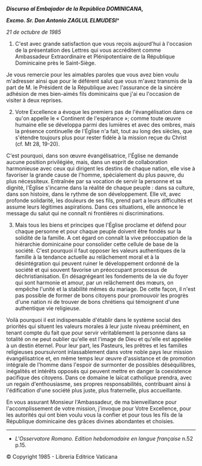 ***Discurso al Embajador de la República DOMINICANA,***

***Excmo. Sr. Don Antonio ZAGLUL ELMUDESI****

*21 de octubre de 1985*

1. C'est avec grande satisfaction que vous reçois aujourd'hui à l'occasion de la présentation des Lettres qui vous accréditent comme Ambassadeur Extraordinaire et Plénipotentiaire de la République Dominicaine près le Saint-Siège.

Je vous remercie pour les aimables paroles que vous avez bien voulu m'adresser ainsi que pour le déférent salut que vous m'avez transmis de la part de M. le Président de la République avec l'assurance de la sincère adhésion de mes bien-aimés fils dominicains que j'ai eu l'occasion de visiter à deux reprises.

2. Votre Excellence a évoque les premiers pas de l'évangélisation dans ce qu'on appelle le « Continent de l'espérance »; comme toute œuvre humaine elle se développa parmi des lumières et avec des ombres, mais la présence continuelle de l'Église n'a fait, tout au long des siècles, que s'étendre toujours plus pour rester fidèle à la mission reçue du Christ (cf. Mt 28, 19-20).

C'est pourquoi, dans son œuvre évangélisatrice, l'Église ne demande aucune position privilégiée, mais, dans un esprit de collaboration harmonieuse avec ceux qui dirigent les destins de chaque nation, elle vise à favoriser la grande cause de l'homme, spécialement du plus pauvre, du plus nécessiteux. Entraînée par sa vocation de servir la personne et sa dignité, l'Église s'incarne dans la réalité de chaque peuple : dans sa culture, dans son histoire, dans le rythme de son développement. Elle vit, avec profonde solidarité, les douleurs de ses fils, prend part a leurs difficultés et assume leurs légitimes aspirations. Dans ces situations, elle annonce le message du salut qui ne connaît ni frontières ni discriminations.

3. Mais tous les biens et principes que l'Église proclame et défend pour chaque personne et pour chaque peuple doivent être fondés sur la solidité de la famille. A cet égard on connaît la vive préoccupation de la hiérarchie dominicaine pour consolider cette cellule de base de la société. C'est pourquoi il faut opposer les valeurs authentiques de la famille à la tendance actuelle au relâchement moral et à la désintégration qui peuvent ruiner le développement ordonné de la société et qui souvent favorise un préoccupant processus de déchristianisation. En désagrégeant les fondements de la vie du foyer qui sont harmonie et amour, par un relâchement des mœurs, on empêche l'unité et la stabilité mêmes du mariage. De cette façon, il n'est pas possible de former de bons citoyens pour promouvoir les progrès d'une nation ni de trouver de bons chrétiens qui témoignent d'une authentique vie religieuse.

Voilà pourquoi il est indispensable d'établir dans le système social des priorités qui situent les valeurs morales à leur juste niveau prééminent, en tenant compte du fait que pour servir véritablement la personne dans sa totalité on ne peut oublier qu'elle est l'image de Dieu et qu'elle est appelée à un destin éternel. Pour leur part, les Pasteurs, les prêtres et les familles religieuses poursuivront inlassablement dans votre noble pays leur mission évangélisatrice et, en même temps leur œuvre d'assistance et de promotion intégrale de l'homme dans l'espoir de surmonter de possibles déséquilibres, inégalités et intérêts opposés qui peuvent mettre en danger la coexistence pacifique des citoyens. Dans ce domaine le laïcat catholique prendra, avec un regain d'enthousiasme, ses propres responsabilités, contribuant ainsi à l'édification d'une société plus juste, plus fraternelle, plus accueillante.

En vous assurant Monsieur l'Ambassadeur, de ma bienveillance pour l'accomplissement de votre mission, j'invoque pour Votre Excellence, pour les autorités qui ont bien voulu vous la confier et pour tous les fils de la République dominicaine des grâces divines abondantes et choisies.

* * *

* *L'Osservatore Romano. Edition hebdomadaire en langue française* n.52 p.15.

© Copyright 1985 - Libreria Editrice Vaticana
